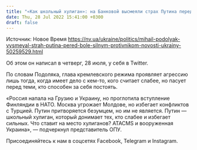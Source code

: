 ```yaml
---
title: "«Как школьный хулиган»: на Банковой высмеяли страх Путина перед боле сильным противником"
date: Thu, 28 Jul 2022 15:41:00 +0300
draft: false
---
```

Источник: Новое Время https://nv.ua/ukraine/politics/mihail-podolyak-vysmeyal-strah-putina-pered-bole-silnym-protivnikom-novosti-ukrainy-50259529.html


Об этом он написал в четверг, 28 июля, у себя в Twitter.

По словам Подоляка, глава кремлевского режима проявляет агрессию лишь тогда, когда имеет дело с кем-то, кого считает слабее, но пасует перед теми, кто способен за себя постоять.

«Россия напала на Грузию и Украину, но проглотила вступление Финляндии в НАТО. Москва угрожает Молдове, но избегает конфликтов с Турцией. Путин притворяется безумцем, но им не является. Путин — школьный хулиган, который донимает тех, кто слабее и избегает сильных. Что ставит на место хулиганов? ATACMS и вооруженная Украина», — подчеркнул представитель ОПУ.

Присоединяйтесь к нам в соцсетях Facebook, Telegram и Instagram.

